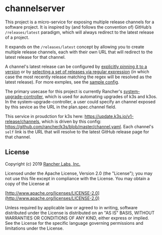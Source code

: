 # channelserver
This project is a micro-service for exposing multiple release channels for a software project. It is inspired by (and follows the convention of) GitHub’s `/releases/latest` paradigm, which will always redirect to the latest release of a project.

It expands on the `/releases/latest` concept by allowing you to create multiple release channels, each with their own URL that will redirect to the latest release for that channel.

A channel's latest release can be configured by [explicitly pinning it to a version](https://github.com/rancher/channelserver/blob/439813cefa7a0bd048052bcabc7b1c6ad796e97a/channels.yaml#L4) or by [selecting a set of releases via regular expression](https://github.com/rancher/channelserver/blob/439813cefa7a0bd048052bcabc7b1c6ad796e97a/channels.yaml#L11) (in which case the most recently release matching the regex will be resolved as the latest release). For more exmples, see the [sample config](https://github.com/rancher/channelserver/blob/master/channels.yaml).

The primary usecase for this project is currently Rancher's [system-upgrade-controller](https://github.com/rancher/system-upgrade-controller), which is used for automating upgrades of k3s and k3os. In the system-upgrade-controller, a user could specify an channel exposed by this sevice as the URL in the plan.spec.channel field.

This service in proudction for k3s here: https://update.k3s.io/v1-release/channels, which is driven by this config: https://github.com/rancher/k3s/blob/master/channel.yaml. Each channel's `self` link is the URL that will resolve to the latest GitHub release page for that channel.

## License
Copyright (c) 2019 [Rancher Labs, Inc.](http://rancher.com)

Licensed under the Apache License, Version 2.0 (the "License");
you may not use this file except in compliance with the License.
You may obtain a copy of the License at

[http://www.apache.org/licenses/LICENSE-2.0](http://www.apache.org/licenses/LICENSE-2.0)

Unless required by applicable law or agreed to in writing, software
distributed under the License is distributed on an "AS IS" BASIS,
WITHOUT WARRANTIES OR CONDITIONS OF ANY KIND, either express or implied.
See the License for the specific language governing permissions and
limitations under the License.
